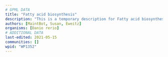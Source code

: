 ```yaml
---
# GPML DATA
title: "Fatty acid biosynthesis"
description: "This is a temporary description for Fatty acid biosynthesis"
authors: [MaintBot, Susan, Eweitz]
organisms: [Danio rerio]
# ADDITIONAL DATA
last-edited: 2021-05-15
communities: []
wpid: "WP1352"
---
```

